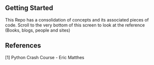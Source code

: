 <!-- GETTING STARTED -->
## Getting Started

This Repo has a consolidation of concepts and its associated pieces of code. Scroll to the very bottom of this screen to look at the reference (Books, blogs, people and sites)





## References
[1] Python Crash Course - Eric Matthes 